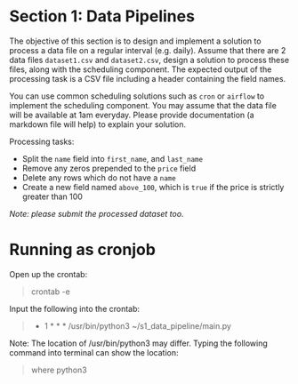 # Section 1: Data Pipelines

The objective of this section is to design and implement a solution to process a data file on a 
regular interval (e.g. daily). Assume that there are 2 data files `dataset1.csv` and 
`dataset2.csv`, design a solution to process these files, along with the scheduling component. 
The expected output of the processing task is a CSV file including a header containing the field 
names.

You can use common scheduling solutions such as `cron` or `airflow` to implement the scheduling 
component. You may assume that the data file will be available at 1am everyday. Please provide 
documentation (a markdown file will help) to explain your solution.

Processing tasks:
- Split the `name` field into `first_name`, and `last_name`
- Remove any zeros prepended to the `price` field
- Delete any rows which do not have a `name`
- Create a new field named `above_100`, which is `true` if the price is strictly greater than 100

*Note: please submit the processed dataset too.*

# Running as cronjob

Open up the crontab:

> crontab -e

Input the following into the crontab:

> * 1 * * * /usr/bin/python3 ~/s1_data_pipeline/main.py

Note: The location of /usr/bin/python3 may differ. Typing the following command
into terminal can show the location:
> where python3
